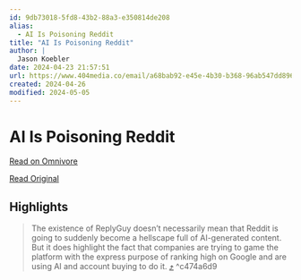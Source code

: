 ```yaml
---
id: 9db73018-5fd8-43b2-88a3-e350814de208
alias:
  - AI Is Poisoning Reddit
title: "AI Is Poisoning Reddit"
author: |
  Jason Koebler
date: 2024-04-23 21:57:51
url: https://www.404media.co/email/a68bab92-e45e-4b30-b368-96ab547dd896/
created: 2024-04-26
modified: 2024-05-05
---
```


# AI Is Poisoning Reddit

[Read on Omnivore](https://omnivore.app/me/ai-is-poisoning-reddit-18f0cc029de)

[Read Original](https://www.404media.co/email/a68bab92-e45e-4b30-b368-96ab547dd896/)

## Highlights

> The existence of ReplyGuy doesn’t necessarily mean that Reddit is going to suddenly become a hellscape full of AI-generated content. But it does highlight the fact that companies are trying to game the platform with the express purpose of ranking high on Google and are using AI and account buying to do it. [⤴️](https://omnivore.app/me/ai-is-poisoning-reddit-18f0cc029de#c474a6d9-0775-4bbb-a8d3-cba10ab56788)  ^c474a6d9

